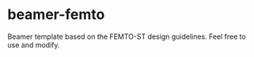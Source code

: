# beamer-femto
Beamer template based on the FEMTO-ST design guidelines. Feel free to use and modify.
